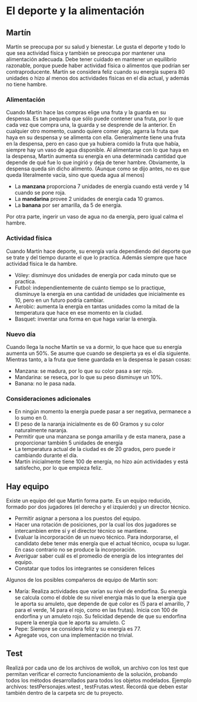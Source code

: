 # El deporte y la alimentación

## Martín
Martín se preocupa por su salud y bienestar. Le gusta el deporte y todo lo que sea actividad física y también se preocupa por mantener una alimentación adecuada. Debe tener cuidado en mantener un equilibrio razonable, porque puede haber actividad física o alimentos que podrían ser contraproducente. 
Martín se considera feliz cuando su energía supera 80 unidades o hizo al menos dos actividades fisicas en el día actual, y además no tiene hambre. 
 
### Alimentación
Cuando Martín hace las compras elige una fruta y la guarda en su despensa. Es tan pequeña que sólo puede contener una fruta, por lo que cada vez que compra una, la guarda y se desprende de la anterior. 
En cualquier otro momento, cuando quiere comer algo, agarra la fruta que haya en su despensa y se alimenta con ella. Generalmente tiene una fruta en la despensa, pero en caso que ya hubiera comido la fruta que había, siempre hay un vaso de agua disponible. Al alimentarse con lo que haya en la despensa, Martín aumenta su energía en una determinada cantidad que depende de qué fue lo que ingirió y deja de tener hambre. Obviamente, la despensa queda sin dicho alimento. (Aunque como se dijo antes, no es que queda literalmente vacía, sino que queda agua al menos)
- La **manzana** proporciona 7 unidades de energía cuando está verde y 14 cuando se pone roja. 
- La **mandarina** provee 2 unidades de energía cada 10 gramos. 
- La **banana** por ser amarilla, da 5 de energía.

Por otra parte, ingerir un vaso de agua no da energía, pero igual calma el hambre.

### Actividad física
Cuando Martín hace deporte, su energía varía dependiendo del deporte que se trate y del tiempo durante el que lo practica. Además siempre que hace actividad física le da hambre.
- Vóley: disminuye dos unidades de energía por cada minuto que se practica.
- Futbol: independientemente de cuánto tiempo se lo practique, disminuye la energía en una cantidad de unidades que inicialmente es 10, pero en un futuro podría cambiar. 
- Aerobic: aumenta la energía en tantas unidades como la mitad de la temperatura que hace en ese momento en la ciudad. 
- Basquet: inventar una forma en que haga variar la energía.

### Nuevo día
Cuando llega la noche Martín se va a dormir, lo que hace que su energía aumenta un 50%. Se asume que cuando se despierta ya es el día siguiente. Mientras tanto, a la fruta que tiene guardada en la despensa le pasan cosas:
- Manzana: se madura, por lo que su color pasa a ser rojo.
- Mandarina: se reseca, por lo que su peso disminuye un 10%. 
- Banana: no le pasa nada. 

### Consideraciones adicionales
- En ningún momento la energía puede pasar a ser negativa, permanece a lo sumo en 0.
- El peso de la naranja inicialmente es de 60 Gramos y su color naturalmente naranja.
- Permitir que una manzana se ponga amarilla y de esta manera, pase a proporcionar también 5 unidades de energía
- La temperatura actual de la ciudad es de 20 grados, pero puede ir cambiando durante el día.
- Martín inicialmente tiene 100 de energía, no hizo aún actividades y está satisfecho, por lo que empieza feliz.

## Hay equipo

Existe un equipo del que Martin forma parte. Es un equipo reducido, formado por dos jugadores (el derecho y el izquierdo) y un director técnico. 
- Permitir asignar a persona a los puestos del equipo. 
- Hacer una rotación de posiciones, por la cual los dos jugadores se intercambien entre sí y el director técnico se mantiene.
- Evaluar la incorporación de un nuevo técnico. Para indorporarse, el candidato debe tener más energía que el actual técnico, ocupa su lugar. En caso contrario no se produce la incorporación. 
- Averiguar saber cuál es el promedio de energía de los integrantes del equipo.
- Constatar que todos los integrantes se consideren felices

Algunos de los posibles compañeros de equipo de Martín son:
- María: Realiza actividades que varían su nivel de endorfina. Su energía se calcula como el doble de su nivel energía más lo que la energia que le aporta su amuleto, que depende de qué color es (5 para el amarillo, 7 para el verde, 14 para el rojo, como en las frutas). Inicia con 100 de endorfina y un amuleto rojo. Su felicidad depende de que su endorfina supere la energía que le aporta su amuleto. C
- Pepe: Siempre se considera feliz y su energía es 77. 
- Agregate vos, con una implementación no trivial. 

## Test

Realizá por cada uno de los archivos de wollok, un archivo con los test que permitan verificar el correcto funcionamiento de la solución, probando todos los métodos desarrollados para todos los objetos modelados.
Ejemplo archivos: testPersonajes.wtest , testFrutas.wtest. Recordá que deben estar también dentro de la carpeta src de tu proyecto.

